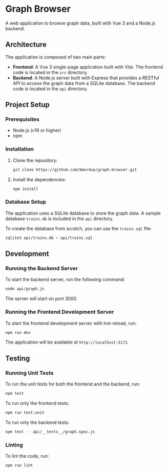 # Graph Browser

A web application to browse graph data, built with Vue 3 and a Node.js backend.

## Architecture

The application is composed of two main parts:

-   **Frontend**: A Vue 3 single-page application built with Vite. The frontend code is located in the `src` directory.
-   **Backend**: A Node.js server built with Express that provides a RESTful API to access the graph data from a SQLite database. The backend code is located in the `api` directory.

## Project Setup

### Prerequisites

-   Node.js (v16 or higher)
-   npm

### Installation

1.  Clone the repository:
    ```sh
    git clone https://github.com/bmordue/graph-browser.git
    ```
2.  Install the dependencies:
    ```sh
    npm install
    ```

### Database Setup

The application uses a SQLite database to store the graph data. A sample database `trains.db` is included in the `api` directory.

To create the database from scratch, you can use the `trains.sql` file:
```sh
sqlite3 api/trains.db < api/trains.sql
```

## Development

### Running the Backend Server

To start the backend server, run the following command:
```sh
node api/graph.js
```
The server will start on port 3000.

### Running the Frontend Development Server

To start the frontend development server with hot-reload, run:
```sh
npm run dev
```
The application will be available at `http://localhost:5173`.

## Testing

### Running Unit Tests

To run the unit tests for both the frontend and the backend, run:
```sh
npm test
```

To run only the frontend tests:
```sh
npm run test:unit
```

To run only the backend tests:
```sh
npm test -- api/__tests__/graph.spec.js
```

### Linting

To lint the code, run:
```sh
npm run lint
```
